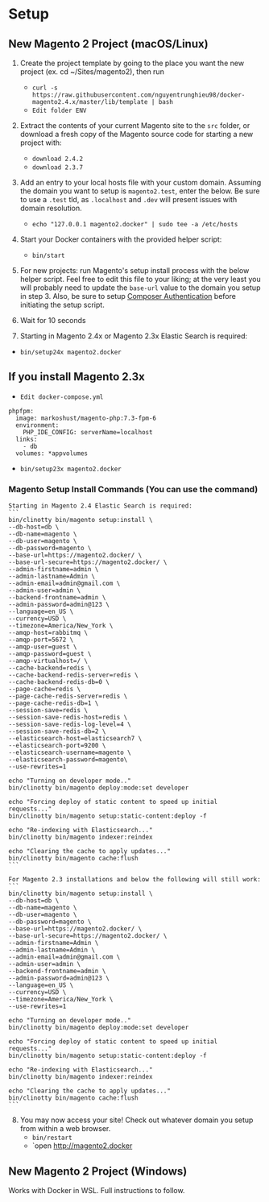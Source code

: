 # Setup

## New Magento 2 Project (macOS/Linux)

1. Create the project template by going to the place you want the new project (ex. cd ~/Sites/magento2), then run
	- `curl -s https://raw.githubusercontent.com/nguyentrunghieu98/docker-magento2.4.x/master/lib/template | bash`
	- `Edit folder ENV`

2. Extract the contents of your current Magento site to the `src` folder, or download a fresh copy of the Magento source code for starting a new project with:
    - `download 2.4.2`
    - `download 2.3.7`

3. Add an entry to your local hosts file with your custom domain. Assuming the domain you want to setup is `magento2.test`, enter the below. Be sure to use a `.test` tld, as `.localhost` and `.dev` will present issues with domain resolution.
    - `echo "127.0.0.1 magento2.docker" | sudo tee -a /etc/hosts`

4. Start your Docker containers with the provided helper script:
    - `bin/start`

5. For new projects: run Magento's setup install process with the below helper script. Feel free to edit this file to your liking; at the very least you will probably need to update the `base-url` value to the domain you setup in step 3. Also, be sure to setup [Composer Authentication](https://github.com/markshust/docker-magento#composer-authentication) before initiating the setup script.

6. Wait for 10 seconds

7. Starting in Magento 2.4x or Magento 2.3x Elastic Search is required:
  - `bin/setup24x magento2.docker`
  
  ## If you install Magento 2.3x
  - `Edit docker-compose.yml`
  ```
  phpfpm:
    image: markoshust/magento-php:7.3-fpm-6
    environment:
      PHP_IDE_CONFIG: serverName=localhost
    links:
      - db
    volumes: *appvolumes
  ```

  - `bin/setup23x magento2.docker`
  
  ### Magento Setup Install Commands (You can use the command)

    Starting in Magento 2.4 Elastic Search is required:
    ```
    bin/clinotty bin/magento setup:install \
    --db-host=db \
    --db-name=magento \
    --db-user=magento \
    --db-password=magento \
    --base-url=https://magento2.docker/ \
    --base-url-secure=https://magento2.docker/ \
    --admin-firstname=admin \
    --admin-lastname=Admin \
    --admin-email=admin@gmail.com \
    --admin-user=admin \
    --backend-frontname=admin \
    --admin-password=admin@123 \
    --language=en_US \
    --currency=USD \
    --timezone=America/New_York \
    --amqp-host=rabbitmq \
    --amqp-port=5672 \
    --amqp-user=guest \
    --amqp-password=guest \
    --amqp-virtualhost=/ \
    --cache-backend=redis \
    --cache-backend-redis-server=redis \
    --cache-backend-redis-db=0 \
    --page-cache=redis \
    --page-cache-redis-server=redis \
    --page-cache-redis-db=1 \
    --session-save=redis \
    --session-save-redis-host=redis \
    --session-save-redis-log-level=4 \
    --session-save-redis-db=2 \
    --elasticsearch-host=elasticsearch7 \
    --elasticsearch-port=9200 \
    --elasticsearch-username=magento \
    --elasticsearch-password=magento\
    --use-rewrites=1
   
    echo "Turning on developer mode.."
    bin/clinotty bin/magento deploy:mode:set developer

    echo "Forcing deploy of static content to speed up initial requests..."
    bin/clinotty bin/magento setup:static-content:deploy -f

    echo "Re-indexing with Elasticsearch..."
    bin/clinotty bin/magento indexer:reindex

    echo "Clearing the cache to apply updates..."
    bin/clinotty bin/magento cache:flush
    ```

    For Magento 2.3 installations and below the following will still work:
    ```
    bin/clinotty bin/magento setup:install \
    --db-host=db \
    --db-name=magento \
    --db-user=magento \
    --db-password=magento \
    --base-url=https://magento2.docker/ \
    --base-url-secure=https://magento2.docker/ \
    --admin-firstname=Admin \
    --admin-lastname=Admin \
    --admin-email=admin@gmail.com \
    --admin-user=admin \
    --backend-frontname=admin \
    --admin-password=admin@123 \
    --language=en_US \
    --currency=USD \
    --timezone=America/New_York \
    --use-rewrites=1
    
    echo "Turning on developer mode.."
    bin/clinotty bin/magento deploy:mode:set developer

    echo "Forcing deploy of static content to speed up initial requests..."
    bin/clinotty bin/magento setup:static-content:deploy -f

    echo "Re-indexing with Elasticsearch..."
    bin/clinotty bin/magento indexer:reindex

    echo "Clearing the cache to apply updates..."
    bin/clinotty bin/magento cache:flush
    ```

  
8. You may now access your site! Check out whatever domain you setup from within a web browser.
    - `bin/restart`
    - `open http://magento2.docker

## New Magento 2 Project (Windows)

Works with Docker in WSL. Full instructions to follow.

